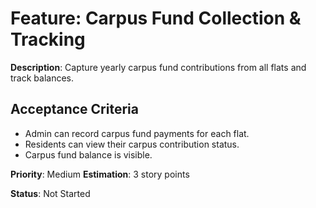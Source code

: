# Feature: Carpus Fund Collection & Tracking

**Description**: Capture yearly carpus fund contributions from all flats and track balances.

## Acceptance Criteria
- Admin can record carpus fund payments for each flat.
- Residents can view their carpus contribution status.
- Carpus fund balance is visible.

**Priority**: Medium
**Estimation**: 3 story points

**Status**: Not Started
